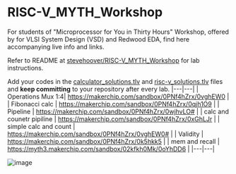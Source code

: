 # RISC-V_MYTH_Workshop

For students of "Microprocessor for You in Thirty Hours" Workshop, offered by for VLSI System Design (VSD) and Redwood EDA, find here accompanying live info and links.

Refer to README at [stevehoover/RISC-V_MYTH_Workshop](https://github.com/stevehoover/RISC-V_MYTH_Workshop) for lab instructions.

Add your codes in the [calculator_solutions.tlv](calculator_solutions.tlv) and [risc-v_solutions.tlv](risc-v_solutions.tlv) files and **keep committing** to your repository after every lab.
|---|---|
| Operations Mux 1:4| https://makerchip.com/sandbox/0PNf4hZrx/0vghEW0 | 
| Fibonacci calc	| https://makerchip.com/sandbox/0PNf4hZrx/0qjh1O9 | 
| Pipeline	| https://makerchip.com/sandbox/0PNf4hZrx/0wjhvLO# | 
| calc and counetr pipiline	| https://makerchip.com/sandbox/0PNf4hZrx/0xGhLJr |
| simple calc and count	| https://makerchip.com/sandbox/0PNf4hZrx/0vghEW0# |
| Validity	| https://makerchip.com/sandbox/0PNf4hZrx/0k5hkk5 |
|  mem and recall	| https://myth3.makerchip.com/sandbox/02kfkh0Mk/0oYhDD6 |
|---|---|

![image](https://user-images.githubusercontent.com/49897923/199981748-458a4817-29ec-45ba-be76-0a8c501298d4.png)
